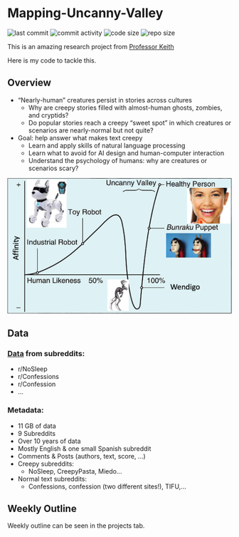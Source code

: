 # Mapping-Uncanny-Valley
![last commit](https://img.shields.io/github/last-commit/anthonyive/Research-Mapping-Uncanny-Valley?style=flat-square)
![commit activity](https://img.shields.io/github/commit-activity/m/anthonyive/Research-Mapping-Uncanny-Valley?style=flat-square)
![code size](https://img.shields.io/github/languages/code-size/anthonyive/Research-Mapping-Uncanny-Valley?style=flat-square)
![repo size](https://img.shields.io/github/repo-size/anthonyive/Research-Mapping-Uncanny-Valley?style=flat-square)

This is an amazing research project from [Professor Keith](https://www.isi.edu/people/keithab/about)

Here is my code to tackle this.

## Overview
- “Nearly-human” creatures persist in stories across cultures
    - Why are creepy stories filled with almost-human ghosts, zombies, and cryptids?
    - Do popular stories reach a creepy “sweet spot” in which creatures or scenarios are nearly-normal but not quite?
- Goal: help answer what makes text creepy
    - Learn and apply skills of natural language processing
    - Learn what to avoid for AI design and human-computer interaction
    - Understand the psychology of humans: why are creatures or scenarios scary?

![Uncanny Valley](./Presentations/overview.png)

## Data 
### [Data](https://tinyurl.com/y5dyh8sw) from subreddits:
- r/NoSleep
- r/Confessions
- r/Confession
- ...

### Metadata:
- 11 GB of data
- 9 Subreddits
- Over 10 years of data
- Mostly English & one small Spanish subreddit
- Comments & Posts (authors, text, score, ...)
- Creepy subreddits:
    - NoSleep, CreepyPasta, Miedo...
- Normal text subreddits:
    - Confessions, confession (two different sites!), TIFU,...

## Weekly Outline
Weekly outline can be seen in the projects tab.
